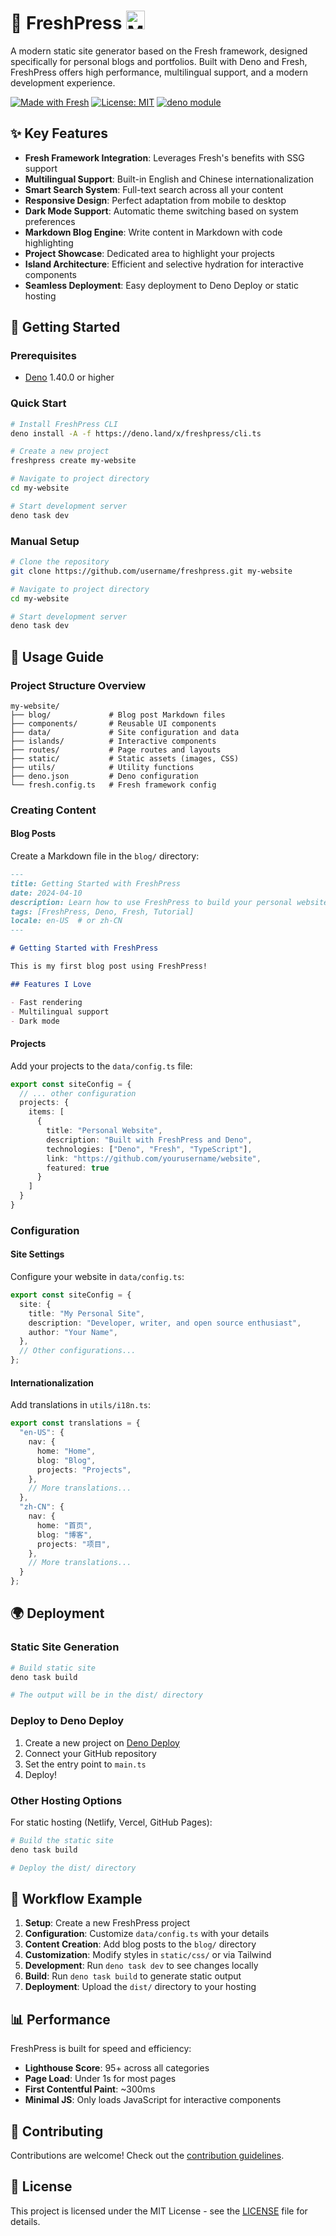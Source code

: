 # 🍋 FreshPress <a href="https://fresh.deno.dev"><img width="30" height="30" src="https://fresh.deno.dev/fresh-badge.svg" alt="Made with Fresh" /></a>

A modern static site generator based on the Fresh framework, designed specifically for personal blogs and portfolios. Built with Deno and Fresh, FreshPress offers high performance, multilingual support, and a modern development experience.

[![Made with Fresh](https://fresh.deno.dev/fresh-badge.svg)](https://fresh.deno.dev)
[![License: MIT](https://img.shields.io/badge/License-MIT-blue.svg)](https://opensource.org/licenses/MIT)
[![deno module](https://shield.deno.dev/x/freshpress)](https://deno.land/x/freshpress)

## ✨ Key Features

- **Fresh Framework Integration**: Leverages Fresh's benefits with SSG support
- **Multilingual Support**: Built-in English and Chinese internationalization
- **Smart Search System**: Full-text search across all your content
- **Responsive Design**: Perfect adaptation from mobile to desktop
- **Dark Mode Support**: Automatic theme switching based on system preferences
- **Markdown Blog Engine**: Write content in Markdown with code highlighting
- **Project Showcase**: Dedicated area to highlight your projects
- **Island Architecture**: Efficient and selective hydration for interactive components
- **Seamless Deployment**: Easy deployment to Deno Deploy or static hosting

## 🚀 Getting Started

### Prerequisites

- [Deno](https://deno.land/) 1.40.0 or higher

### Quick Start

```bash
# Install FreshPress CLI
deno install -A -f https://deno.land/x/freshpress/cli.ts

# Create a new project
freshpress create my-website

# Navigate to project directory
cd my-website

# Start development server
deno task dev
```

### Manual Setup

```bash
# Clone the repository
git clone https://github.com/username/freshpress.git my-website

# Navigate to project directory
cd my-website

# Start development server
deno task dev
```

## 📝 Usage Guide

### Project Structure Overview

```
my-website/
├── blog/             # Blog post Markdown files
├── components/       # Reusable UI components
├── data/             # Site configuration and data
├── islands/          # Interactive components
├── routes/           # Page routes and layouts
├── static/           # Static assets (images, CSS)
├── utils/            # Utility functions
├── deno.json         # Deno configuration
└── fresh.config.ts   # Fresh framework config
```

### Creating Content

#### Blog Posts

Create a Markdown file in the `blog/` directory:

```markdown
---
title: Getting Started with FreshPress
date: 2024-04-10
description: Learn how to use FreshPress to build your personal website
tags: [FreshPress, Deno, Fresh, Tutorial]
locale: en-US  # or zh-CN
---

# Getting Started with FreshPress

This is my first blog post using FreshPress!

## Features I Love

- Fast rendering
- Multilingual support
- Dark mode
```

#### Projects

Add your projects to the `data/config.ts` file:

```typescript
export const siteConfig = {
  // ... other configuration
  projects: {
    items: [
      {
        title: "Personal Website",
        description: "Built with FreshPress and Deno",
        technologies: ["Deno", "Fresh", "TypeScript"],
        link: "https://github.com/yourusername/website",
        featured: true
      }
    ]
  }
}
```

### Configuration

#### Site Settings

Configure your website in `data/config.ts`:

```typescript
export const siteConfig = {
  site: {
    title: "My Personal Site",
    description: "Developer, writer, and open source enthusiast",
    author: "Your Name",
  },
  // Other configurations...
};
```

#### Internationalization

Add translations in `utils/i18n.ts`:

```typescript
export const translations = {
  "en-US": {
    nav: {
      home: "Home",
      blog: "Blog",
      projects: "Projects",
    },
    // More translations...
  },
  "zh-CN": {
    nav: {
      home: "首页",
      blog: "博客",
      projects: "项目",
    },
    // More translations...
  }
};
```

## 🌍 Deployment

### Static Site Generation

```bash
# Build static site
deno task build

# The output will be in the dist/ directory
```

### Deploy to Deno Deploy

1. Create a new project on [Deno Deploy](https://deno.com/deploy)
2. Connect your GitHub repository
3. Set the entry point to `main.ts`
4. Deploy!

### Other Hosting Options

For static hosting (Netlify, Vercel, GitHub Pages):

```bash
# Build the static site
deno task build

# Deploy the dist/ directory
```

## 🔄 Workflow Example

1. **Setup**: Create a new FreshPress project
2. **Configuration**: Customize `data/config.ts` with your details
3. **Content Creation**: Add blog posts to the `blog/` directory 
4. **Customization**: Modify styles in `static/css/` or via Tailwind
5. **Development**: Run `deno task dev` to see changes locally
6. **Build**: Run `deno task build` to generate static output
7. **Deployment**: Upload the `dist/` directory to your hosting

## 📊 Performance

FreshPress is built for speed and efficiency:

- **Lighthouse Score**: 95+ across all categories
- **Page Load**: Under 1s for most pages
- **First Contentful Paint**: ~300ms
- **Minimal JS**: Only loads JavaScript for interactive components

## 🤝 Contributing

Contributions are welcome! Check out the [contribution guidelines](CONTRIBUTING.md).

## 📄 License

This project is licensed under the MIT License - see the [LICENSE](LICENSE) file for details.